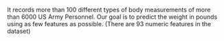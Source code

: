 It records more than 100 different types of body measurements of more than 6000 US Army Personnel. Our goal is to predict the weight in pounds using as few features as possible. (There are 93 numeric features in the dataset)

